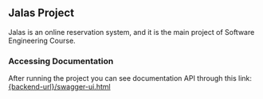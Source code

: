 ## Jalas Project    

Jalas is an online reservation system,  and it is the main project of Software Engineering Course.  
  
### Accessing Documentation  
After running the project you can see documentation API through this link:  
[{backend-url}/swagger-ui.html](http://localhost:8080/swagger-ui.html)
